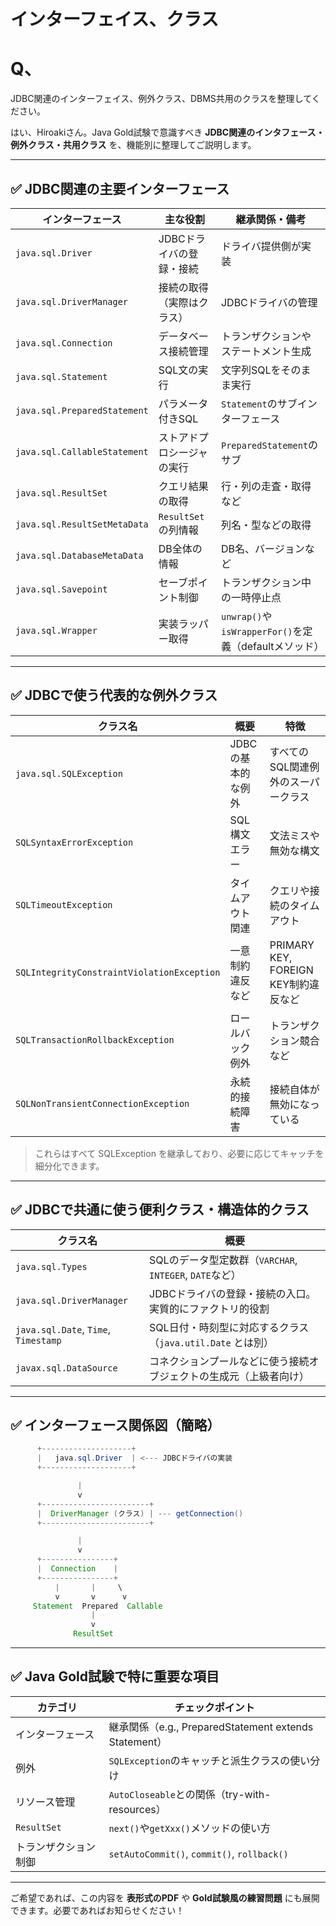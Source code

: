 # インターフェイス、クラス

# Q、

JDBC関連のインターフェイス、例外クラス、DBMS共用のクラスを整理してください。

はい、Hiroakiさん。Java Gold試験で意識すべき **JDBC関連のインタフェース・例外クラス・共用クラス** を、機能別に整理してご説明します。

---

## ✅ JDBC関連の主要インターフェース

| インターフェース | 主な役割 | 継承関係・備考 |
| --- | --- | --- |
| `java.sql.Driver` | JDBCドライバの登録・接続 | ドライバ提供側が実装 |
| `java.sql.DriverManager` | 接続の取得（実際はクラス） | JDBCドライバの管理 |
| `java.sql.Connection` | データベース接続管理 | トランザクションやステートメント生成 |
| `java.sql.Statement` | SQL文の実行 | 文字列SQLをそのまま実行 |
| `java.sql.PreparedStatement` | パラメータ付きSQL | `Statement`のサブインターフェース |
| `java.sql.CallableStatement` | ストアドプロシージャの実行 | `PreparedStatement`のサブ |
| `java.sql.ResultSet` | クエリ結果の取得 | 行・列の走査・取得など |
| `java.sql.ResultSetMetaData` | `ResultSet`の列情報 | 列名・型などの取得 |
| `java.sql.DatabaseMetaData` | DB全体の情報 | DB名、バージョンなど |
| `java.sql.Savepoint` | セーブポイント制御 | トランザクション中の一時停止点 |
| `java.sql.Wrapper` | 実装ラッパー取得 | `unwrap()`や`isWrapperFor()`を定義（defaultメソッド） |

---

## ✅ JDBCで使う代表的な例外クラス

| クラス名 | 概要 | 特徴 |
| --- | --- | --- |
| `java.sql.SQLException` | JDBCの基本的な例外 | すべてのSQL関連例外のスーパークラス |
| `SQLSyntaxErrorException` | SQL構文エラー | 文法ミスや無効な構文 |
| `SQLTimeoutException` | タイムアウト関連 | クエリや接続のタイムアウト |
| `SQLIntegrityConstraintViolationException` | 一意制約違反など | PRIMARY KEY, FOREIGN KEY制約違反など |
| `SQLTransactionRollbackException` | ロールバック例外 | トランザクション競合など |
| `SQLNonTransientConnectionException` | 永続的接続障害 | 接続自体が無効になっている |

> これらはすべて SQLException を継承しており、必要に応じてキャッチを細分化できます。
> 

---

## ✅ JDBCで共通に使う便利クラス・構造体的クラス

| クラス名 | 概要 |
| --- | --- |
| `java.sql.Types` | SQLのデータ型定数群（`VARCHAR`, `INTEGER`, `DATE`など） |
| `java.sql.DriverManager` | JDBCドライバの登録・接続の入口。実質的にファクトリ的役割 |
| `java.sql.Date`, `Time`, `Timestamp` | SQL日付・時刻型に対応するクラス（`java.util.Date` とは別） |
| `javax.sql.DataSource` | コネクションプールなどに使う接続オブジェクトの生成元（上級者向け） |

---

## ✅ インターフェース関係図（簡略）

```java
      +--------------------+
      |   java.sql.Driver  | <--- JDBCドライバの実装
      +--------------------+

               |
               v
      +------------------------+
      |  DriverManager (クラス) | --- getConnection()
      +------------------------+

               |
               v
      +----------------+
      |  Connection    |
      +----------------+
          |       |     \
          v       v      v
     Statement  Prepared  Callable
                  |
                  v
              ResultSet
```

---

## ✅ Java Gold試験で特に重要な項目

| カテゴリ | チェックポイント |
| --- | --- |
| インターフェース | 継承関係（e.g., PreparedStatement extends Statement） |
| 例外 | `SQLException`のキャッチと派生クラスの使い分け |
| リソース管理 | `AutoCloseable`との関係（try-with-resources） |
| `ResultSet` | `next()`や`getXxx()`メソッドの使い方 |
| トランザクション制御 | `setAutoCommit()`, `commit()`, `rollback()` |

---

ご希望であれば、この内容を **表形式のPDF** や **Gold試験風の練習問題** にも展開できます。必要であればお知らせください！